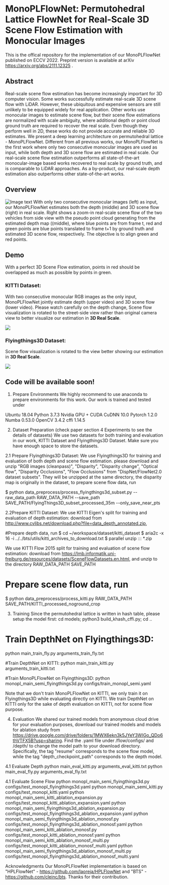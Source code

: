 # MonoPLFlowNet: Permutohedral Lattice FlowNet for Real-Scale 3D Scene Flow Estimation with Monocular Images
This is the offical repository for the implementation of our MonoPLFlowNet published on ECCV 2022. Preprint version is available at arXiv https://arxiv.org/abs/2111.12325 .

## Abstract
Real-scale scene flow estimation has become increasingly important for 3D computer vision. Some works successfully estimate real-scale 3D scene flow with LiDAR. However, these ubiquitous and expensive sensors are still unlikely to be equipped widely for real application. Other works use monocular images to estimate scene flow, but their scene flow estimations are normalized with scale ambiguity, where additional depth or point cloud ground truth are required to recover the real scale. Even though they perform well in 2D, these works do not provide accurate and reliable 3D estimates. We present a deep learning architecture on permutohedral lattice - MonoPLFlowNet. Different from all previous works, our MonoPLFlowNet is the first work where only two consecutive monocular images are used as input, while both depth and 3D scene flow are estimated in real scale. Our real-scale scene flow estimation outperforms all state-of-the-art monocular-image based works recovered to real scale by ground truth, and is comparable to LiDAR approaches. As a by-product, our real-scale depth estimation also outperforms other state-of-the-art works.


## Overview
 ![Image text](https://raw.githubusercontent.com/BlarkLee/MonoPLFlowNet/main/overview.png)
With only two consecutive monocular images (left) as input, our MonoPLFlowNet estimates
both the depth (middle) and 3D scene flow (right) in real scale. Right shows a zoom-in real-scale scene flow of the two vehicles from side
view with the pseudo point cloud generating from the estimated depth map ((middle), where blue points are from frame t, red and green
points are blue points translated to frame t+1 by ground truth and estimated 3D scene flow, respectively. The objective is to align green and
red points.

## Demo
With a perfect 3D Scene Flow estimation, points in red should be overlapped as much as possible by points in green. 
### KITTI Dataset:
With two consecutive monocular RGB images as the only input, MonoPLFlowNet jointly estimate depth (upper video) and 3D scene flow (lower video). Please watch carefully on the depth change, Scene flow visualization is rotated to the street-side view rather than original camera view to better visualize our estimation in **3D Real Scale**.

![](https://raw.githubusercontent.com/BlarkLee/MonoPLFlowNet/main/kitti_dynamic_3.gif)
### Flyingthings3D Dataset:
Scene flow visualization is rotated to the view better showing our estimation in **3D Real Scale**.

![](https://raw.githubusercontent.com/BlarkLee/MonoPLFlowNet/main/fly_dynamic_0.gif)

## Code will be available soon!

1. Prepare Environments
We highly recommend to use anaconda to prepare environments for this work. Our work is trained and tested under

Ubuntu 18.04
Python 3.7.3
Nvidia GPU + CUDA CuDNN 10.0
Pytorch 1.2.0
Numba 0.53.0
OpenCV 3.4.2
cffi 1.14.5


2. Dataset Preparation (check paper section 4 Experiments to see the details of datasets)
We use two datasets for both training and evaluation in our work, KITTI Dataset and Flyingthings3D Dataset. Make sure you have enough space to store the datasets. 

2.1 Prepare Flyingthings3D Dataset:
We use Flyingthings3D for training and evaluation of both depth and scene flow estimation.  please download  and unzip "RGB images (cleanpass)", "Disparity", "Disparity change", "Optical flow", "Disparity Occlusions", "Flow Occlusions" from "DispNet/FlowNet2.0 dataset subsets". They will be unzipped at the same directory, the disparity map is originally in the dataset, to prepare scene flow data, run

$ python data_preprocess/process_flyingthings3d_subset.py --raw_data_path RAW_DATA_PATH --save_path SAVE_PATH/FlyingThings3D_subset_processed_35m --only_save_near_pts


2.2Prepare KITTI Dataset:
We use KITTI Eigen's split for training and evaluation of depth estimation:
download from http://www.cvlibs.net/download.php?file=data_depth_annotated.zip, 

#Prepare depth data, run
$ cd ~/workspace/dataset/kitti_dataset
$ aria2c -x 16 -i ../../bts/utils/kitti_archives_to_download.txt
$ parallel unzip ::: *.zip

We use KITTI Flow 2015 split for training and evaluation of scene flow estimation:
download from https://lmb.informatik.uni-freiburg.de/resources/datasets/SceneFlowDatasets.en.html, and unzip to the directory RAW_DATA_PATH SAVE_PATH

# Prepare scene flow data, run
$ python data_preprocess/process_kitti.py RAW_DATA_PATH SAVE_PATH/KITTI_processed_noground_crop 


3. Training
Since the permutohedral lattice is written in hash table, please setup the model first:
cd models; python3 build_khash_cffi.py; cd ..

# Train DepthNet on Flyingthings3D: 
python main_train_fly.py arguments_train_fly.txt


#Train DepthNet on KITTI: 
python main_train_kitti.py arguments_train_kitti.txt

#Train MonoPLFlowNet on Flyingthings3D:
python monopl_main_semi_flyingthings3d.py configs/train_monopl_semi.yaml

Note that we don't train MonoPLFlowNet on KITTI, we only train it on Flyingthings3D while evaluating directly on KITTI. We train DepthNet on KITTI only for the sake of depth evaluation on KITTI, not for scene flow purpose.



4. Evaluation
We shared our trained models from anonymous cloud drive for your evaluation purposes, download our trained models and models for ablation study from https://drive.google.com/drive/folders/1MWX6ekn3k5JYeY3WIGo_QDo6thVTFX5B?usp=sharing. Find the .yaml file under /flow/configs/ and /depth/ to change the model path to your download directory. Specifically, the tag "resume" corresponds to  the scene flow model, while the tag "depth_checkpoint_path" corresponds to the depth model.


4.1 Evaluate Depth
python main_eval_kitti.py arguments_eval_kitti.txt
python main_eval_fly.py arguments_eval_fly.txt


4.1 Evaluate Scene Flow
python monopl_main_semi_flyingthings3d.py configs/test_monopl_flyingthings3d.yaml
python monopl_main_semi_kitti.py configs/test_monopl_kitti.yaml
python monopl_main_semi_kitti_ablation_expansion.py configs/test_monopl_kitti_ablation_expansion.yaml
python monopl_main_semi_flyingthings3d_ablation_expansion.py configs/test_monopl_flyingthings3d_ablation_expansion.yaml
python monopl_main_semi_flyingthings3d_ablation_monosf.py configs/test_monopl_flyingthings3d_ablation_monosf.yaml
python monopl_main_semi_kitti_ablation_monosf.py configs/test_monopl_kitti_ablation_monosf.yaml
python monopl_main_semi_kitti_ablation_monosf_multi.py configs/test_monopl_kitti_ablation_monosf_multi.yaml
python monopl_main_semi_flyingthings3d_ablation_monosf_multi.py configs/test_monopl_flyingthings3d_ablation_monosf_multi.yaml

Acknowledgments
Our MonoPLFlowNet implementation is based on "HPLFlowNet" - https://github.com/laoreja/HPLFlowNet and "BTS" - https://github.com/cleinc/bts. Thanks for their contribution.
